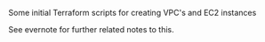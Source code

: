 Some initial Terraform scripts for creating VPC's and EC2 instances

See evernote for further related notes to this.
